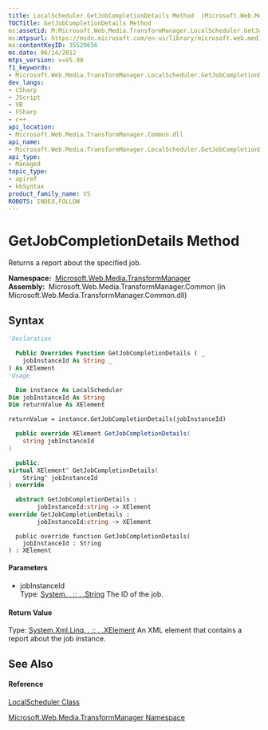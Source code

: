 ```yaml
---
title: LocalScheduler.GetJobCompletionDetails Method  (Microsoft.Web.Media.TransformManager)
TOCTitle: GetJobCompletionDetails Method
ms:assetid: M:Microsoft.Web.Media.TransformManager.LocalScheduler.GetJobCompletionDetails(System.String)
ms:mtpsurl: https://msdn.microsoft.com/en-us/library/microsoft.web.media.transformmanager.localscheduler.getjobcompletiondetails(v=VS.90)
ms:contentKeyID: 35520656
ms.date: 06/14/2012
mtps_version: v=VS.90
f1_keywords:
- Microsoft.Web.Media.TransformManager.LocalScheduler.GetJobCompletionDetails
dev_langs:
- CSharp
- JScript
- VB
- FSharp
- c++
api_location:
- Microsoft.Web.Media.TransformManager.Common.dll
api_name:
- Microsoft.Web.Media.TransformManager.LocalScheduler.GetJobCompletionDetails
api_type:
- Managed
topic_type:
- apiref
- kbSyntax
product_family_name: VS
ROBOTS: INDEX,FOLLOW
---
```


# GetJobCompletionDetails Method

Returns a report about the specified job.

**Namespace:**  [Microsoft.Web.Media.TransformManager](microsoft-web-media-transformmanager-namespace.md)  
**Assembly:**  Microsoft.Web.Media.TransformManager.Common (in Microsoft.Web.Media.TransformManager.Common.dll)

## Syntax

``` vb
'Declaration

  Public Overrides Function GetJobCompletionDetails ( _
    jobInstanceId As String _
) As XElement
'Usage

  Dim instance As LocalScheduler
Dim jobInstanceId As String
Dim returnValue As XElement

returnValue = instance.GetJobCompletionDetails(jobInstanceId)
```

``` csharp
  public override XElement GetJobCompletionDetails(
    string jobInstanceId
)
```

``` c++
  public:
virtual XElement^ GetJobCompletionDetails(
    String^ jobInstanceId
) override
```

``` fsharp
  abstract GetJobCompletionDetails : 
        jobInstanceId:string -> XElement 
override GetJobCompletionDetails : 
        jobInstanceId:string -> XElement 
```

``` jscript
  public override function GetJobCompletionDetails(
    jobInstanceId : String
) : XElement
```

#### Parameters

  - jobInstanceId  
    Type: [System. . :: . .String](https://msdn.microsoft.com/en-us/library/s1wwdcbf\(v=vs.90\))  
    The ID of the job.  

#### Return Value

Type: [System.Xml.Linq. . :: . .XElement](https://msdn.microsoft.com/en-us/library/bb340098\(v=vs.90\))  
An XML element that contains a report about the job instance.  

## See Also

#### Reference

[LocalScheduler Class](localscheduler-class-microsoft-web-media-transformmanager.md)

[Microsoft.Web.Media.TransformManager Namespace](microsoft-web-media-transformmanager-namespace.md)

